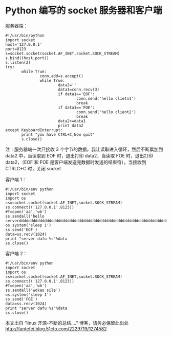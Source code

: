 # Python 编写的 socket 服务器和客户端

服务器端：

```
#!/usr/bin/python
import socket
host='127.0.0.1'
port=8123
s=socket.socket(socket.AF_INET,socket.SOCK_STREAM)
s.bind((host,port))
s.listen(2)
try:
       while True:
               conn,add=s.accept()
               while True:
                       data2=''
                       data1=conn.recv(3)
                       if data1=='EOF':
                               conn.send('hello clietn1')
                               break
                       if data1=='FOE':
                               conn.send('hello client2')
                               break
                       data2+=data1
                       print data2
except KeyboardInterrupt:
       print "you have CTRL+C,Now quit"
       s.close()
```

注：服务器端一次只接收 3 个字节的数据，我让读取进入循环，然后不断累加到 data2 中，当读取到 EOF 时，退出打印 data2，当读取 FOE 时，退出打印 data2，（EOF 和 FOE 是客户端发送完数据时发送的结束符），当接收到 CTRLC+C 时，关闭 socket

客户端 1：

```
#!/usr/bin/env python
import socket
import os
ss=socket.socket(socket.AF_INET,socket.SOCK_STREAM)
ss.connect(('127.0.0.1',8123))
#f=open('aa','wb')
ss.sendall('hello serverdddddddddddddddddddddddddddddddddddddddddddddddddddddddddddddddddddddddddddddddddddddddddddddddddddddddddddddddddddddddddddddddddddddddddddddddddddddddddddddddddddddddddddddddddddddddddddddddddddddddddddddddddddddddddddddddddddddddddddddddddddddddddddddddddddddddddd')
os.system('sleep 1')
ss.send('EOF')
data=ss.recv(1024)
print "server dafu %s"%data
ss.close()
```

客户端 2：

```
#!/usr/bin/env python
import socket
import os
ss=socket.socket(socket.AF_INET,socket.SOCK_STREAM)
ss.connect(('127.0.0.1',8123))
#f=open('aa','wb')
ss.sendall('wokao sile')
os.system('sleep 1')
ss.send('FOE')
data=ss.recv(1024)
print "server dafu %s"%data
ss.close()
```

本文出自 “linux 开源-不断的总结....” 博客，请务必保留此出处 <http://fantefei.blog.51cto.com/2229719/1274582>
